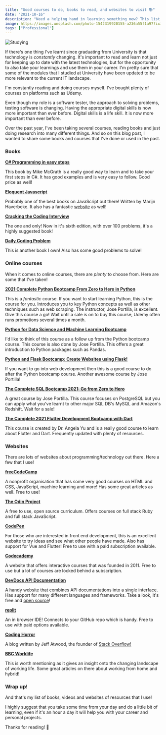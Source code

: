 ```yaml
---
title: "Good courses to do, books to read, and websites to visit 📚"
date: "2021-10-16"
description: "Need a helping hand in learning something new? This list should help!"
image: https://images.unsplash.com/photo-1542319920155-a236a55f1a97?ixid=MnwxMjA3fDB8MHxwaG90by1wYWdlfHx8fGVufDB8fHx8&ixlib=rb-1.2.1&auto=format&fit=crop&w=1740&q=80
tags: ["Professional"]
---
```


![Studying](https://images.unsplash.com/photo-1542319920155-a236a55f1a97?ixid=MnwxMjA3fDB8MHxwaG90by1wYWdlfHx8fGVufDB8fHx8&ixlib=rb-1.2.1&auto=format&fit=crop&w=1740&q=80)

If there's one thing I've learnt since graduating from University is that technology is _constantly_ changing. It's important to read and learn not just for keeping up to date with the latest technologies, but for the opportunity to also take your learnings and use them in your career. I'm pretty sure that some of the modules that I studied at University have been updated to be more relevant to the current IT landscape.

I'm constantly reading and doing courses myself. I've bought plenty of courses on platforms such as Udemy.

Even though my role is a software tester, the approach to solving problems, testing software is changing. Having the appropriate digital skills is now more important than ever before. Digital skills is a life skill. It is now more important than ever before.

Over the past year, I've been taking several courses, reading books and just doing research into many different things. And so on this blog post, I wanted to share some books and courses that I've done or used in the past.

### Books

__[C# Programming in easy steps](https://www.amazon.co.uk/C-Programming-easy-steps-2nd/dp/1840789069/ref=sr_1_2?dchild=1&keywords=C%23+easy+steps&link_code=qs&qid=1634406470&sourceid=Mozilla-search&sr=8-2)__

This book by Mike McGrath is a really good way to learn and to take your first steps in C#. It has good examples and is very easy to follow. Good price as well!

__[Eloquent Javascript](https://www.amazon.co.uk/Eloquent-Javascript-3rd-Introduction-Programming/dp/1593279507/ref=sr_1_10?dchild=1&keywords=javascript&qid=1634406628&sr=8-10)__

Probably one of the best books on JavaScript out there! Written by Marijn Haverbeke. It also has a fantastic [website](https://eloquentjavascript.net/) as well!

__[Cracking the Coding Interview](https://www.amazon.co.uk/Cracking-Coding-Interview-6th-Programming/dp/0984782850/ref=pd_bxgy_1/262-0887896-8840051?pd_rd_w=aIVqz&pf_rd_p=c7ea61ca-7168-47e3-9c8b-d84748f5b23c&pf_rd_r=0XGGN1Q1C75RCZV22SRR&pd_rd_r=92fe4303-8cb0-4317-b48c-1a3b26ae4de6&pd_rd_wg=2kMYE&pd_rd_i=0984782850&psc=1)__

The one and only! Now in it's sixth edition, with over 100 problems, it's a highly suggested book!

__[Daily Coding Problem](https://www.amazon.co.uk/Daily-Coding-Problem-exceptionally-interviews/dp/1793296634/ref=sr_1_1?crid=5JJK1JNMWMT7&dchild=1&keywords=daily+coding+problem&qid=1634414097&sprefix=daily+coding%2Caps%2C157&sr=8-1)__

This is another book I own! Also has some good problems to solve!

### Online courses

When it comes to online courses, there are _plenty_ to choose from. Here are some that I've taken!

__[2021 Complete Python Bootcamp From Zero to Hero in Python](https://www.udemy.com/course/complete-python-bootcamp/)__

This is a _fantastic_ course. If you want to start learning Python, this is the course for you. Introduces you to key Python concepts as well as other techniques such as web scraping. The instructor, Jose Portilla, is excellent. Give this course a go! Wait until a sale is on to buy this course, Udemy often runs promotions several times a month.

__[Python for Data Science and Machine Learning Bootcamp](https://www.udemy.com/course/python-for-data-science-and-machine-learning-bootcamp/)__

I'd like to think of this course as a follow up from the Python bootcamp course. This course is also done by Jose Portilla. This offers a great introduction to Python packages such as Pandas.

__[Python and Flask Bootcamp: Create Websites using Flask!](https://www.udemy.com/course/python-and-flask-bootcamp-create-websites-using-flask/)__

If you want to go into web development then this is a good course to do after the Python bootcamp course. Another awesome course by Jose Portilla!

__[The Complete SQL Bootcamp 2021: Go from Zero to Hero](https://www.udemy.com/course/the-complete-sql-bootcamp/)__

A great course by Jose Portilla. This course focuses on PostgreSQL but you can apply what you've learnt to other major SQL DB's MySQL and Amazon's Redshift. Wait for a sale!

__[The Complete 2021 Flutter Development Bootcamp with Dart](https://www.udemy.com/course/flutter-bootcamp-with-dart/)__

This course is created by Dr. Angela Yu and is a really good course to learn about Flutter and Dart. Frequently updated with plenty of resources.


### Websites

There are lots of websites about programming/technology out there. Here a few that I use!

__[freeCodeCamp](https://www.freecodecamp.org/)__

A nonprofit organisation that has some very good courses on HTML and CSS, JavaScript, machine learning and more! Has some great articles as well. Free to use!

__[The Odin Project](https://www.theodinproject.com/)__

A free to use, open source curriculum. Offers courses on full stack Ruby and full stack JavaScript.

__[CodePen](https://codepen.io/)__

For those who are interested in front end development, this is an excellent website to try ideas and see what other people have made. Also has support for Vue and Flutter! Free to use with a paid subscription available.

__[Codecademy](https://www.codecademy.com/)__

A website that offers interactive courses that was founded in 2011. Free to use but a lot of courses are locked behind a subscription.

__[DevDocs API Documentation](https://devdocs.io/)__

A handy website that combines API documentations into a single interface. Has support for many different languages and frameworks. Take a look, it's free and [open source](https://github.com/freeCodeCamp/devdocs)!

__[replit](https://replit.com/)__

An in browser IDE! Connects to your GitHub repo which is handy. Free to use with paid options available.

__[Coding Horror](https://blog.codinghorror.com/)__

A blog written by Jeff Atwood, the founder of [Stack Overflow!](https://stackoverflow.com/)

__[BBC Worklife](https://www.bbc.com/worklife)__

This is worth mentioning as it gives an insight onto the changing landscape of working life. Some great articles on there about working from home and hybrid!

### Wrap up!

And that's my list of books, videos and websites of resources that I use!

I highly suggest that you take some time from your day and do a little bit of learning, even if it's an hour a day it will help you with your career and personal projects.

Thanks for reading! 👏